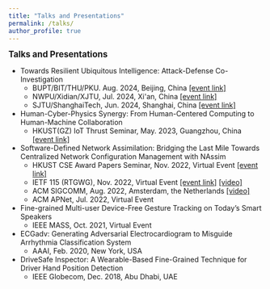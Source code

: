 ```yaml
---
title: "Talks and Presentations"
permalink: /talks/
author_profile: true
---
```


<!-- {% if site.talkmap_link == true %}

<p style="text-decoration:underline;"><a href="/talkmap.html">See a map of all the places I've given a talk!</a></p>

{% endif %}

{% for post in site.talks reversed %}
{% include archive-single-talk.html %}
{% endfor %} -->

<big>**Talks and Presentations**</big>

- Towards Resilient Ubiquitous Intelligence: Attack-Defense Co-Investigation
  - BUPT/BIT/THU/PKU. Aug. 2024, Beijing, China [[event link]](https://mp.weixin.qq.com/s/Z1A7UZVHSEZBf4Ohm51_0Q)
  - NWPU/Xidian/XJTU, Jul. 2024, Xi'an, China [[event link]](https://mp.weixin.qq.com/s/wxuexH0HDcW2u1_deETjhQ)
  - SJTU/ShanghaiTech, Jun. 2024, Shanghai, China [[event link]](https://mp.weixin.qq.com/s/bZJWFdiex43SvJfN1fPH4Q)
- Human-Cyber-Physics Synergy: From Human-Centered Computing to Human-Machine Collaboration
  - HKUST(GZ) IoT Thrust Seminar, May. 2023, Guangzhou, China [[event link]](https://mp.weixin.qq.com/s/hUb2uVfda-0A5nfbE5oLWw)
- Software-Defined Network Assimilation: Bridging the Last Mile Towards Centralized Network Configuration Management with NAssim
  - HKUST CSE Award Papers Seminar, Nov. 2022, Virtual Event [[event link]](https://calendar.hkust.edu.hk/events/computer-science-and-engineering-award-papers-online-seminar)
  - IETF 115 (RTGWG), Nov. 2022, Virtual Event [[event link]](https://datatracker.ietf.org/doc/agenda-115-rtgwg/) [[video]](https://www.youtube.com/watch?v=d7KYdd1XX8w&list=PLC86T-6ZTP5ji_vvPbmRjTek-OvYffv7a&index=115&ab_channel=IETF-InternetEngineeringTaskForce)
  - ACM SIGCOMM, Aug. 2022, Amsterdam, the Netherlands [[video]](https://www.youtube.com/watch?v=9wmZFbLiDC0&ab_channel=ACMSIGCOMM)
  - ACM APNet, Jul. 2022, Virtual Event
- Fine-grained Multi-user Device-Free Gesture Tracking on Today’s Smart Speakers
  - IEEE MASS, Oct. 2021, Virtual Event
- ECGadv: Generating Adversarial Electrocardiogram to Misguide Arrhythmia Classification System
  - AAAI, Feb. 2020, New York, USA
- DriveSafe Inspector: A Wearable-Based Fine-Grained Technique for Driver Hand Position Detection
  - IEEE Globecom, Dec. 2018, Abu Dhabi, UAE
